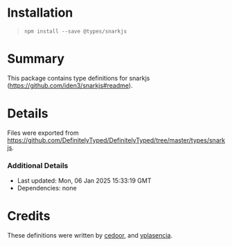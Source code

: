 # Installation
> `npm install --save @types/snarkjs`

# Summary
This package contains type definitions for snarkjs (https://github.com/iden3/snarkjs#readme).

# Details
Files were exported from https://github.com/DefinitelyTyped/DefinitelyTyped/tree/master/types/snarkjs.

### Additional Details
 * Last updated: Mon, 06 Jan 2025 15:33:19 GMT
 * Dependencies: none

# Credits
These definitions were written by [cedoor](https://github.com/cedoor), and [vplasencia](https://github.com/vplasencia).
